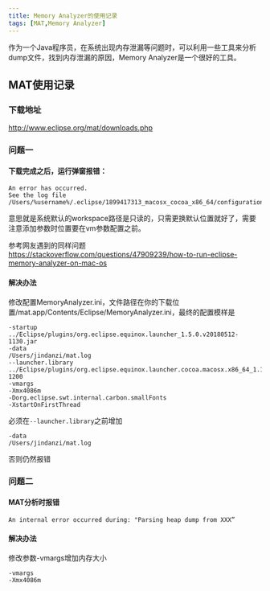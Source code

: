 ```yaml
---
title: Memory Analyzer的使用记录
tags: [MAT,Memory Analyzer]
---
```

作为一个Java程序员，在系统出现内存泄漏等问题时，可以利用一些工具来分析dump文件，找到内存泄漏的原因，Memory Analyzer是一个很好的工具。
<!-- more -->

## MAT使用记录

### 下载地址

http://www.eclipse.org/mat/downloads.php

### 问题一

#### 下载完成之后，运行弹窗报错：
```
An error has occurred. 
See the log file 
/Users/%username%/.eclipse/1899417313_macosx_cocoa_x86_64/configuration/1507391541586.log.
```

意思就是系统默认的workspace路径是只读的，只需更换默认位置就好了，需要注意添加参数时位置要在vm参数配置之前。

参考网友遇到的同样问题
https://stackoverflow.com/questions/47909239/how-to-run-eclipse-memory-analyzer-on-mac-os



#### 解决办法

修改配置MemoryAnalyzer.ini，文件路径在你的下载位置/mat.app/Contents/Eclipse/MemoryAnalyzer.ini，最终的配置模样是

```
-startup
../Eclipse/plugins/org.eclipse.equinox.launcher_1.5.0.v20180512-1130.jar
-data
/Users/jindanzi/mat.log
--launcher.library
../Eclipse/plugins/org.eclipse.equinox.launcher.cocoa.macosx.x86_64_1.1.700.v20180518-1200
-vmargs
-Xmx4086m
-Dorg.eclipse.swt.internal.carbon.smallFonts
-XstartOnFirstThread
```

必须在`--launcher.library`之前增加
```
-data
/Users/jindanzi/mat.log 
```
否则仍然报错

### 问题二

#### MAT分析时报错
`An internal error occurred during: "Parsing heap dump from XXX”`

#### 解决办法

修改参数-vmargs增加内存大小

```
-vmargs
-Xmx4086m
```

